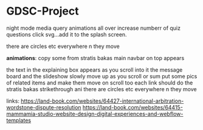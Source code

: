 # GDSC-Project

<!-- edit the sidenav icons and add another side nav  -->
<!-- add a go to top arrow button (fixed positioning)  -->
<!-- find better footer designs  -->
<!-- add shadows to the slideshow -->
<!-- aniamtion in footer -->
<!-- boxes to explain the quiz with animation in them & animate those shit -->
<!-- editing the sidenav to be open when a particular section is up -->
<!-- making the slideshow fit in better with the site basically shift it a lil to right and put some inspo -->
<!-- may apply the splash screen of cannadips -->
<!-- make a starting veil on the site which opens up and gives you the main site after that -->
night mode
media query
animations all over
increase numberr of quiz questions
click svg...add it to the splash screen.
<!-- each link should do the stratis bakas strikethrough ani txt on its left -->
there are circles etc everywhere n they move 


********animations********: 
copy some from stratis bakas
main navbar on top appears

the text in the explaining box appears as you scroll into it
the message board and the slideshow slowly move up as you scroll or sum
put some pics of related items and make them move on scroll too
each link should do the stratis bakas strikethrough ani
there are circles etc everywhere n they move 




links:
https://land-book.com/websites/64427-international-arbitration-wordstone-dispute-resolution
https://land-book.com/websites/64415-mammamia-studio-website-design-digital-experiences-and-webflow-templates

